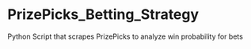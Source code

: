 # PrizePicks_Betting_Strategy
Python Script that scrapes PrizePicks to analyze win probability for bets
